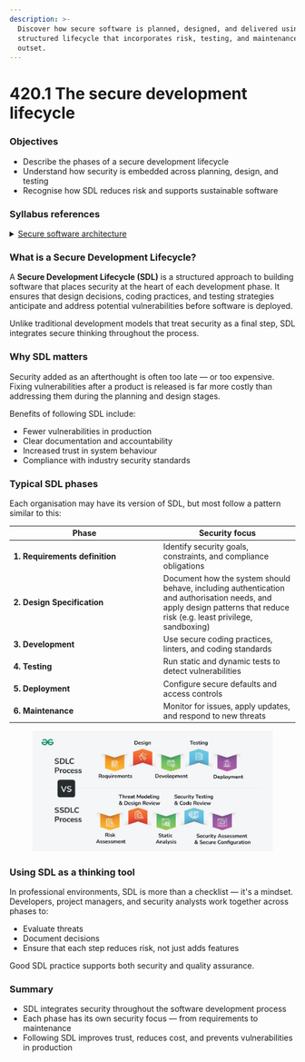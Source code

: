 ```yaml
---
description: >-
  Discover how secure software is planned, designed, and delivered using a
  structured lifecycle that incorporates risk, testing, and maintenance from the
  outset.
---
```


# 420.1 The secure development lifecycle

### Objectives

* Describe the phases of a secure development lifecycle
* Understand how security is embedded across planning, design, and testing
* Recognise how SDL reduces risk and supports sustainable software

### Syllabus references

<details>

<summary><a href="https://curriculum.nsw.edu.au/learning-areas/tas/software-engineering-11-12-2022/content/year-12/fa039e749d">Secure software architecture</a></summary>

* Describe fundamental software development steps to develop secure code, including:
  * requirements definition
  * determining specifications
  * design
  * development
  * integration
  * testing and debugging
  * installation
  * maintenance
* Identify and apply software development techniques and security strategies used to:
  * reduce vulnerabilities
  * mitigate risk
  * prevent attacks

</details>

### What is a Secure Development Lifecycle?

A **Secure Development Lifecycle (SDL)** is a structured approach to building software that places security at the heart of each development phase. It ensures that design decisions, coding practices, and testing strategies anticipate and address potential vulnerabilities before software is deployed.

Unlike traditional development models that treat security as a final step, SDL integrates secure thinking throughout the process.

### Why SDL matters

Security added as an afterthought is often too late — or too expensive. Fixing vulnerabilities after a product is released is far more costly than addressing them during the planning and design stages.

Benefits of following SDL include:

* Fewer vulnerabilities in production
* Clear documentation and accountability
* Increased trust in system behaviour
* Compliance with industry security standards

### Typical SDL phases

Each organisation may have its version of SDL, but most follow a pattern similar to this:

<table><thead><tr><th width="250.0859375">Phase</th><th>Security focus</th></tr></thead><tbody><tr><td><strong>1. Requirements definition</strong></td><td>Identify security goals, constraints, and compliance obligations</td></tr><tr><td><strong>2. Design Specification</strong></td><td>Document how the system should behave, including authentication and authorisation needs, and apply design patterns that reduce risk (e.g. least privilege, sandboxing)</td></tr><tr><td><strong>3. Development</strong></td><td>Use secure coding practices, linters, and coding standards</td></tr><tr><td><strong>4. Testing</strong></td><td>Run static and dynamic tests to detect vulnerabilities</td></tr><tr><td><strong>5. Deployment</strong></td><td>Configure secure defaults and access controls</td></tr><tr><td><strong>6. Maintenance</strong></td><td>Monitor for issues, apply updates, and respond to new threats</td></tr></tbody></table>

<figure><img src="../../.gitbook/assets/image (35).png" alt=""><figcaption></figcaption></figure>

### Using SDL as a thinking tool

In professional environments, SDL is more than a checklist — it's a mindset. Developers, project managers, and security analysts work together across phases to:

* Evaluate threats
* Document decisions
* Ensure that each step reduces risk, not just adds features

Good SDL practice supports both security and quality assurance.

### Summary

* SDL integrates security throughout the software development process
* Each phase has its own security focus — from requirements to maintenance
* Following SDL improves trust, reduces cost, and prevents vulnerabilities in production
